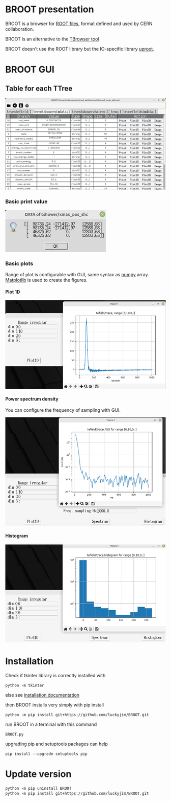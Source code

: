# BROOT presentation

BROOT is a browser for [ROOT files](https://root.cern/manual/io), format defined and used by CERN collaboration.

BROOT is an alternative to the [TBrowser tool](https://root.cern/manual/root_files/#root-object-browser)

BROOT doesn't use the ROOT library but the IO-specific library [uproot](https://uproot.readthedocs.io/en/latest/).



# BROOT GUI

## Table for each TTree
![BROOT_table](docs/BROOT2.png)

### Basic print value

![BROOT_print](docs/BROOT_print.png)

### Basic plots

Range of plot is configurable with GUI, same syntax as [numpy](https://numpy.org/doc/stable/user/basics.indexing.html#basic-indexing) array. [Matplotlib](https://matplotlib.org/) is used to create the figures.

#### Plot 1D

![BROOT_1d](docs/BROOT_plot_1d.png)

#### Power spectrum density

You can configure the frequency of sampling with GUI.

![BROOT_1d](docs/BROOT_psd.png)

#### Histogram

![BROOT_1d](docs/BROOT_histo.png)

# Installation

Check if tkinter library is correctly installed with

```
python -m tkinter
```

else see [installation documentation](https://tkdocs.com/tutorial/install.html)

then BROOT installs very simply with pip install

```
python -m pip install git+https://github.com/luckyjim/BROOT.git 
```

run BROOT in a terminal with this command

```
BROOT.py
```

upgrading pip and setuptools packages can help

```
pip install --upgrade setuptools pip
```


# Update version

```
python -m pip uninstall BROOT
python -m pip install git+https://github.com/luckyjim/BROOT.git 
 ```
